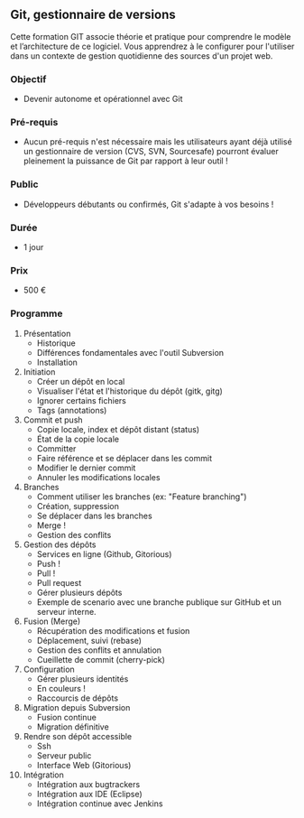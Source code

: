 ## Git, gestionnaire de versions

Cette formation GIT associe théorie et pratique pour comprendre le modèle et l’architecture de ce logiciel. Vous apprendrez à le configurer pour l'utiliser dans un contexte de gestion quotidienne des sources d'un projet web.

### Objectif
   * Devenir autonome et opérationnel avec Git

### Pré-requis
   * Aucun pré-requis n'est nécessaire mais les utilisateurs ayant déjà utilisé un gestionnaire de version (CVS, SVN, Sourcesafe) pourront évaluer pleinement la puissance de Git par rapport à leur outil !

### Public
  * Développeurs débutants ou confirmés, Git s'adapte à vos besoins !

### Durée
* 1 jour

### Prix
* 500 €

### Programme
1. Présentation
    * Historique
    * Différences fondamentales avec l'outil Subversion
    * Installation
2. Initiation
    * Créer un dépôt en local
    * Visualiser l'état et l'historique du dépôt (gitk, gitg)
    * Ignorer certains fichiers
    * Tags (annotations)
3. Commit et push
    * Copie locale, index et dépôt distant (status)
    * État de la copie locale
    * Committer
    * Faire référence et se déplacer dans les commit
    * Modifier le dernier commit
    * Annuler les modifications locales
4. Branches
    * Comment utiliser les branches (ex: "Feature branching")
    * Création, suppression
    * Se déplacer dans les branches
    * Merge !
    * Gestion des conflits
5. Gestion des dépôts
    * Services en ligne (Github, Gitorious)
    * Push !
    * Pull !
    * Pull request
    * Gérer plusieurs dépôts
    * Exemple de scenario avec une branche publique sur GitHub et un serveur interne.
6. Fusion (Merge)
    * Récupération des modifications et fusion
    * Déplacement, suivi (rebase)
    * Gestion des conflits et annulation
    * Cueillette de commit (cherry-pick)
7. Configuration
    * Gérer plusieurs identités
    * En couleurs !
    * Raccourcis de dépôts
8. Migration depuis Subversion
    * Fusion continue
    * Migration définitive
9. Rendre son dépôt accessible
    * Ssh
    * Serveur public
    * Interface Web (Gitorious)
10. Intégration
    * Intégration aux bugtrackers
    * Intégration aux IDE (Eclipse)
    * Intégration continue avec Jenkins
